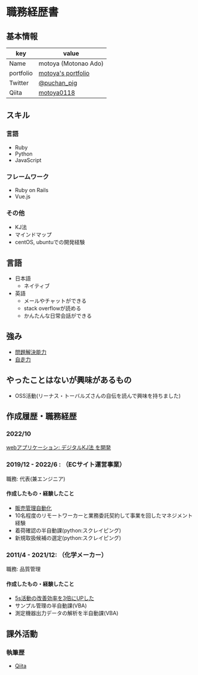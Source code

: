 # 職務経歴書

## 基本情報

|key|value|
|---|-----|
|Name|motoya (Motonao Ado)|
|portfolio|[motoya's portfolio](https://motoya-portfolio.com/)|
|Twitter|[@puchan_pig](https://twitter.com/puchan_pig)|
|Qiita|[motoya0118](https://twitter.com/motoya0118)|

## スキル
### 言語
- Ruby
- Python
- JavaScript

### フレームワーク

- Ruby on Rails
- Vue.js

### その他

- KJ法
- マインドマップ
- centOS, ubuntuでの開発経験

## 言語

- 日本語
  - ネイティブ
- 英語
  - メールやチャットができる
  - stack overflowが読める
  - かんたんな日常会話ができる

## 強み

- [問題解決能力](https://motoya-portfolio.com/5s/)
- [自走力](https://motoya-portfolio.com/cosme-system/)

## やったことはないが興味があるもの
- OSS活動(リーナス・トーバルズさんの自伝を読んで興味を持ちました)

## 作成履歴・職務経歴

### 2022/10

[webアプリケーション: デジタルKJ法 を開発](https://kj-method.link/)

### 2019/12 - 2022/6 : （ECサイト運営事業）

職務: 代表(兼エンジニア)

#### 作成したもの・経験したこと

- [販売管理自動化](https://motoya-portfolio.com/cosme-system/)
- 10名程度のリモートワーカーと業務委託契約して事業を回したマネジメント経験
- 着荷確認の半自動課(python:スクレイピング)
- 新規取扱候補の選定(python:スクレイピング)

### 2011/4 - 2021/12: （化学メーカー）

職務: 品質管理

#### 作成したもの・経験したこと

- [5s活動の改善効率を3倍にUPした](https://motoya-portfolio.com/5s/)
- サンプル管理の半自動課(VBA)
- 測定機器出力データの解析を半自動課(VBA)

## 課外活動

### 執筆歴
* [Qiita](https://twitter.com/motoya0118)

